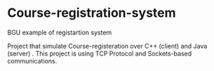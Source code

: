 # Course-registration-system
BGU example of registartion system 

Project that simulate Course-registeration over C++ (client) and Java (server) . 
This project is using TCP Protocol and Sockets-based communications.
